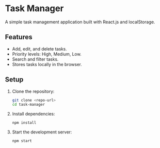 # Task Manager

A simple task management application built with React.js and localStorage.

## Features
- Add, edit, and delete tasks.
- Priority levels: High, Medium, Low.
- Search and filter tasks.
- Stores tasks locally in the browser.

## Setup
1. Clone the repository:  
   ```sh
   git clone <repo-url>
   cd task-manager
   
2. Install dependencies:

   ```sh 
   npm install


3. Start the development server:

   ```sh
   npm start